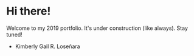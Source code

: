 # Hi there!
Welcome to my 2019 portfolio. It's under construction (like always). Stay tuned!

- Kimberly Gail R. Loseñara
